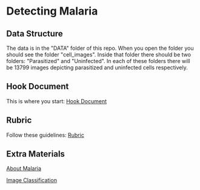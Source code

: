 # Detecting Malaria

## Data Structure
The data is in the "DATA" folder of this repo. When you open the folder you should see the folder "cell_images". Inside that folder there should be two folders: "Parasitized" and "Uninfected". In each of these folders there will be 13799 images depicting parasitized and uninfected cells respectively.

## Hook Document
This is where you start: [Hook Document](https://acrobat.adobe.com/link/review?uri=urn:aaid:scds:US:c0dec75f-90e8-3ffe-9a5a-185823b0124e)

## Rubric
Follow these guidelines: [Rubric](https://acrobat.adobe.com/link/review?uri=urn:aaid:scds:US:431d71d8-4784-3cdf-8daa-9d34fc5e3c02)

## Extra Materials
[About Malaria](https://www.cdc.gov/malaria/diagnosis_treatment/diagnosis.html#:~:text=Malaria%20parasites%20can%20be%20identified,the%20parasites%20a%20distinctive%20appearance)

[Image Classification](https://www.analyticsvidhya.com/blog/2020/08/top-4-pre-trained-models-for-image-classification-with-python-code/)
